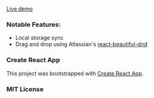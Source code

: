 [Live demo](https://react-kanban.softwarethoughts.com)

### Notable Features:

- Local storage sync
- Drag and drop using Atlassian's [react-beautiful-dnd](https://github.com/atlassian/react-beautiful-dnd)

### Create React App

This project was bootstrapped with [Create React App](https://github.com/facebookincubator/create-react-app).

### MIT License
